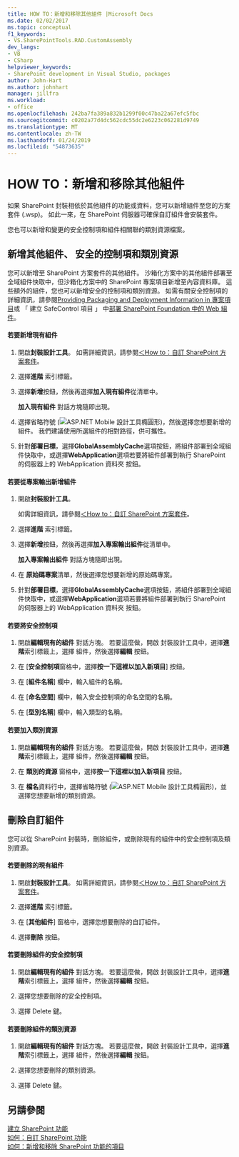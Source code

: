 ```yaml
---
title: HOW TO：新增和移除其他組件 |Microsoft Docs
ms.date: 02/02/2017
ms.topic: conceptual
f1_keywords:
- VS.SharePointTools.RAD.CustomAssembly
dev_langs:
- VB
- CSharp
helpviewer_keywords:
- SharePoint development in Visual Studio, packages
author: John-Hart
ms.author: johnhart
manager: jillfra
ms.workload:
- office
ms.openlocfilehash: 242ba7fa389a832b1299f00c47ba22a67efc5fbc
ms.sourcegitcommit: c0202a77d4dc562cdc55dc2e6223c062281d9749
ms.translationtype: MT
ms.contentlocale: zh-TW
ms.lasthandoff: 01/24/2019
ms.locfileid: "54873635"
---
```

# <a name="how-to-add-and-remove-additional-assemblies"></a>HOW TO：新增和移除其他組件
  如果 SharePoint 封裝相依於其他組件的功能或資料，您可以新增組件至您的方案套件 (.wsp)。 如此一來，在 SharePoint 伺服器可確保自訂組件會安裝套件。  
  
 您也可以新增和變更的安全控制項和組件相關聯的類別資源檔案。  
  
## <a name="add-additional-assemblies-safe-controls-and-class-resources"></a>新增其他組件、 安全的控制項和類別資源  
 您可以新增至 SharePoint 方案套件的其他組件。 沙箱化方案中的其他組件部署至全域組件快取中，但沙箱化方案中的 SharePoint 專案項目新增至內容資料庫。 這些額外的組件，您也可以新增安全的控制項和類別資源。 如需有關安全控制項的詳細資訊，請參閱[Providing Packaging and Deployment Information in 專案項目](../sharepoint/providing-packaging-and-deployment-information-in-project-items.md)或 「 建立 SafeControl 項目 」 中[部署 SharePoint Foundation 中的 Web 組件](http://go.microsoft.com/fwlink/?LinkId=245505)。  
  
#### <a name="to-add-an-existing-assembly"></a>若要新增現有組件  
  
1.  開啟**封裝設計工具**。 如需詳細資訊，請參閱[＜How to：自訂 SharePoint 方案套件](../sharepoint/how-to-customize-a-sharepoint-solution-package.md)。  
  
2.  選擇**進階** 索引標籤。  
  
3.  選擇**新增**按鈕，然後再選擇**加入現有組件**從清單中。  
  
     **加入現有組件** 對話方塊隨即出現。  
  
4.  選擇省略符號 (![ASP.NET Mobile 設計工具橢圓形](../sharepoint/media/mwellipsis.gif "ASP.NET Mobile 設計工具橢圓形"))，然後選擇您想要新增的組件。 我們建議使用所選組件的相對路徑，供可攜性。  
  
5.  針對**部署目標**，選擇**GlobalAssemblyCache**選項按鈕，將組件部署到全域組件快取中，或選擇**WebApplication**選項若要將組件部署到執行 SharePoint 的伺服器上的 WebApplication 資料夾 按鈕。  
  
#### <a name="to-add-an-assembly-from-project-output"></a>若要從專案輸出新增組件  
  
1.  開啟**封裝設計工具**。  
  
     如需詳細資訊，請參閱[＜How to：自訂 SharePoint 方案套件](../sharepoint/how-to-customize-a-sharepoint-solution-package.md)。  
  
2.  選擇**進階** 索引標籤。  
  
3.  選擇**新增**按鈕，然後再選擇**加入專案輸出組件**從清單中。  
  
     **加入專案輸出組件** 對話方塊隨即出現。  
  
4.  在 **原始碼專案**清單，然後選擇您想要新增的原始碼專案。  
  
5.  針對**部署目標**，選擇**GlobalAssemblyCache**選項按鈕，將組件部署到全域組件快取中，或選擇**WebApplication**選項若要將組件部署到執行 SharePoint 的伺服器上的 WebApplication 資料夾 按鈕。  
  
#### <a name="to-add-a-safe-control"></a>若要將安全控制項  
  
1.  開啟**編輯現有的組件** 對話方塊。 若要這麼做，開啟 封裝設計工具中，選擇**進階**索引標籤上，選擇 組件，然後選擇**編輯** 按鈕。  
  
2.  在 [**安全控制項**窗格中，選擇**按一下這裡以加入新項目**] 按鈕。  
  
3.  在 [**組件名稱**] 欄中，輸入組件的名稱。  
  
4.  在 [**命名空間**] 欄中，輸入安全控制項的命名空間的名稱。  
  
5.  在 [**型別名稱**] 欄中，輸入類型的名稱。  
  
#### <a name="to-add-a-class-resource"></a>若要加入類別資源  
  
1.  開啟**編輯現有的組件** 對話方塊。 若要這麼做，開啟 封裝設計工具中，選擇**進階**索引標籤上，選擇 組件，然後選擇**編輯** 按鈕。  
  
2.  在 **類別的資源** 窗格中，選擇**按一下這裡以加入新項目** 按鈕。  
  
3.  在 **檔名**資料行中，選擇省略符號 (![ASP.NET Mobile 設計工具橢圓形](../sharepoint/media/mwellipsis.gif "ASP.NET Mobile 設計工具橢圓形"))，並選擇您想要新增的類別資源。  
  
## <a name="delete-custom-assemblies"></a>刪除自訂組件  
 您可以從 SharePoint 封裝時，刪除組件，或刪除現有的組件中的安全控制項及類別資源。  
  
#### <a name="to-delete-an-existing-assembly"></a>若要刪除的現有組件  
  
1.  開啟**封裝設計工具**。 如需詳細資訊，請參閱[＜How to：自訂 SharePoint 方案套件](../sharepoint/how-to-customize-a-sharepoint-solution-package.md)。  
  
2.  選擇**進階** 索引標籤。  
  
3.  在 [**其他組件**] 窗格中，選擇您想要刪除的自訂組件。  
  
4.  選擇**刪除** 按鈕。  
  
#### <a name="to-delete-a-safe-control-for-an-assembly"></a>若要刪除組件的安全控制項  
  
1.  開啟**編輯現有的組件** 對話方塊。 若要這麼做，開啟 封裝設計工具中，選擇**進階**索引標籤上，選擇 組件，然後選擇**編輯** 按鈕。  
  
2.  選擇您想要刪除的安全控制項。  
  
3.  選擇 Delete 鍵。  
  
#### <a name="to-delete-a-class-resource-for-an-assembly"></a>若要刪除組件的類別資源  
  
1.  開啟**編輯現有的組件** 對話方塊。 若要這麼做，開啟 封裝設計工具中，選擇**進階**索引標籤上，選擇 組件，然後選擇**編輯** 按鈕。  
  
2.  選擇您想要刪除的類別資源。  
  
3.  選擇 Delete 鍵。  
  
## <a name="see-also"></a>另請參閱
 [建立 SharePoint 功能](../sharepoint/creating-sharepoint-features.md)   
 [如何：自訂 SharePoint 功能](../sharepoint/how-to-customize-a-sharepoint-feature.md)   
 [如何：新增和移除 SharePoint 功能的項目](../sharepoint/how-to-add-and-remove-items-to-sharepoint-features.md)   
